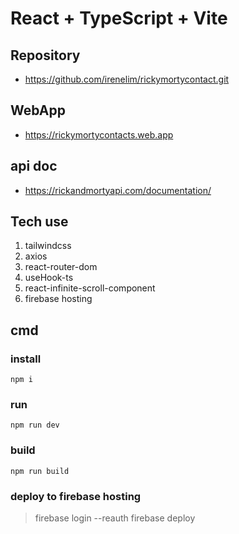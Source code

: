 # React + TypeScript + Vite

## Repository

- <https://github.com/irenelim/rickymortycontact.git>


## WebApp

- <https://rickymortycontacts.web.app>


## api doc

- <https://rickandmortyapi.com/documentation/>



## Tech use

1. tailwindcss
2. axios
3. react-router-dom
4. useHook-ts
5. react-infinite-scroll-component
6. firebase hosting

## cmd

### install

```console
npm i
```

### run

```console
npm run dev
```

### build

```console
npm run build
```


### deploy to firebase hosting

> firebase login --reauth
> firebase deploy
